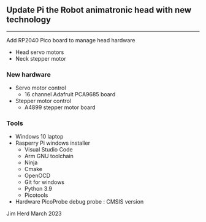 ## Update Pi the Robot animatronic head with new technology
----

Add RP2040 Pico board to manage head hardware

* Head servo motors
* Neck stepper motor

### New hardware

* Servo motor control
    - 16 channel Adafruit PCA9685 board
* Stepper motor control
    - A4899 stepper motor board

### Tools

* Windows 10 laptop
* Rasperry Pi windows installer
    * Visual Studio Code
    * Arm GNU toolchain
    * Ninja
    * Cmake
    * OpenOCD
    * Git for windows
    * Python 3.9
    * Picotools
* Hardware PicoProbe debug probe : CMSIS version


Jim Herd March 2023
